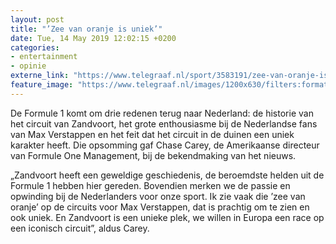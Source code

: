 ```yaml
---
layout: post
title: "’Zee van oranje is uniek’"
date: Tue, 14 May 2019 12:02:15 +0200
categories: 
- entertainment 
- opinie 
externe_link: "https://www.telegraaf.nl/sport/3583191/zee-van-oranje-is-uniek"
feature_image: "https://www.telegraaf.nl/images/1200x630/filters:format(jpeg):quality(80)/cdn-kiosk-api.telegraaf.nl/785a2950-762f-11e9-9abf-0255c322e81b.png"
---
```


<p class="intro">De Formule 1 komt om drie redenen terug naar Nederland: de historie van het circuit van Zandvoort, het grote enthousiasme bij de Nederlandse fans van Max Verstappen en het feit dat het circuit in de duinen een uniek karakter heeft. Die opsomming gaf Chase Carey, de Amerikaanse directeur van Formule One Management, bij de bekendmaking van het nieuws.</p> <p>„Zandvoort heeft een geweldige geschiedenis, de beroemdste helden uit de Formule 1 hebben hier gereden. Bovendien merken we de passie en opwinding bij de Nederlanders voor onze sport. Ik zie vaak die ’zee van oranje’ op de circuits voor Max Verstappen, dat is prachtig om te zien en ook uniek. En Zandvoort is een unieke plek, we willen in Europa een race op een iconisch circuit”, aldus Carey.</p>
